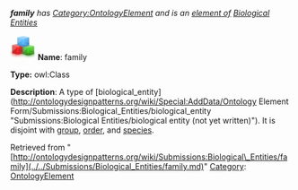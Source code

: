___family__ has [Category:OntologyElement](../../Category/OntologyElement.md "Category:OntologyElement") and is an [element of](../../Property/ElementOf.md "Property:ElementOf") [Biological Entities](../../Submissions/Biological_Entities.md "Submissions:Biological Entities")_


  




[![Class](../../images/thumb/2/27/Class.gif/45px-Class.gif)](../../Image/Class.gif.md "Class")
__Name__: family 


__Type:__ owl:Class 


__Description__: A type of  [biological\_entity](http://ontologydesignpatterns.org/wiki/Special:AddData/Ontology Element Form/Submissions:Biological_Entities/biological_entity "Submissions:Biological Entities/biological entity (not yet written)"). It is disjoint with  [group](../../Submissions/Biological_Entities/group.md "Submissions:Biological Entities/group"),  [order](../../Image/Salespurchaseordercontracts.jpg.md "Submissions:Biological Entities/order"), and  [species](../../Image/Gearspecies.jpg.md "Submissions:Biological Entities/species"). 





Retrieved from "[http://ontologydesignpatterns.org/wiki/Submissions:Biological\_Entities/family](../../Submissions/Biological_Entities/family.md)"
 [Category](http://ontologydesignpatterns.org/wiki/Special:Categories "Special:Categories"): [OntologyElement](../../Category/OntologyElement.md "Category:OntologyElement")